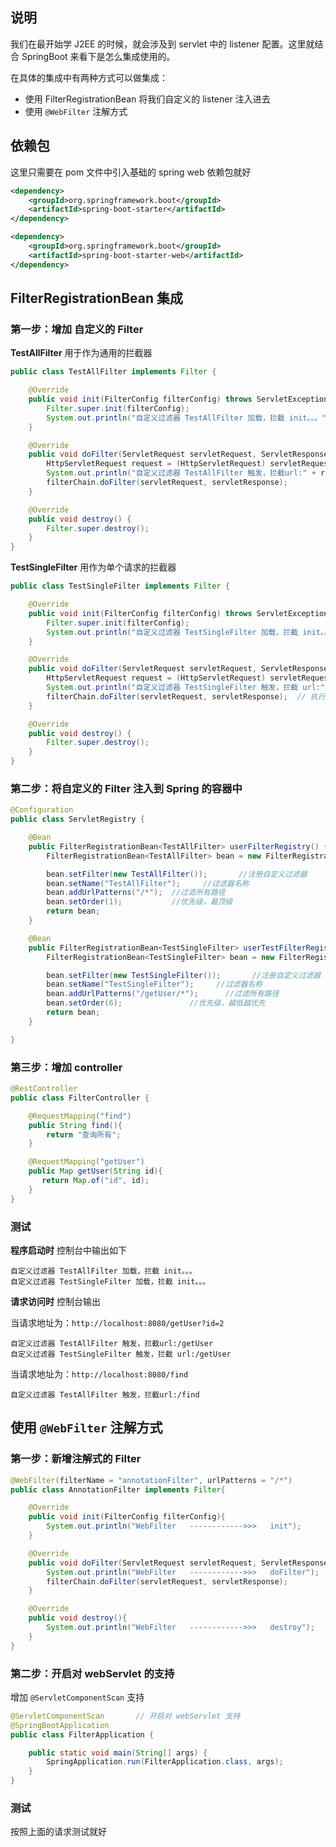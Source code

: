 ## 说明

我们在最开始学 J2EE 的时候，就会涉及到 servlet 中的 listener 配置。这里就结合 SpringBoot 来看下是怎么集成使用的。

在具体的集成中有两种方式可以做集成：

- 使用 FilterRegistrationBean 将我们自定义的 listener 注入进去
- 使用 `@WebFilter` 注解方式

## 依赖包

这里只需要在 pom 文件中引入基础的 spring web 依赖包就好

```xml
<dependency>
    <groupId>org.springframework.boot</groupId>
    <artifactId>spring-boot-starter</artifactId>
</dependency>

<dependency>
    <groupId>org.springframework.boot</groupId>
    <artifactId>spring-boot-starter-web</artifactId>
</dependency>
```

## FilterRegistrationBean 集成

### 第一步：增加 自定义的 Filter

**TestAllFilter**  用于作为通用的拦截器

```java
public class TestAllFilter implements Filter {

    @Override
    public void init(FilterConfig filterConfig) throws ServletException {
        Filter.super.init(filterConfig);
        System.out.println("自定义过滤器 TestAllFilter 加载，拦截 init。。。" );
    }

    @Override
    public void doFilter(ServletRequest servletRequest, ServletResponse servletResponse, FilterChain filterChain) throws IOException, ServletException {
        HttpServletRequest request = (HttpServletRequest) servletRequest;
        System.out.println("自定义过滤器 TestAllFilter 触发，拦截url:" + request.getRequestURI());
        filterChain.doFilter(servletRequest, servletResponse);
    }

    @Override
    public void destroy() {
        Filter.super.destroy();
    }
}
```

**TestSingleFilter** 用作为单个请求的拦截器

```java
public class TestSingleFilter implements Filter {

    @Override
    public void init(FilterConfig filterConfig) throws ServletException {
        Filter.super.init(filterConfig);
        System.out.println("自定义过滤器 TestSingleFilter 加载，拦截 init。。。" );
    }

    @Override
    public void doFilter(ServletRequest servletRequest, ServletResponse servletResponse, FilterChain filterChain) throws IOException, ServletException {
        HttpServletRequest request = (HttpServletRequest) servletRequest;
        System.out.println("自定义过滤器 TestSingleFilter 触发，拦截 url:" + request.getRequestURI());
        filterChain.doFilter(servletRequest, servletResponse);  // 执行后续的 filter
    }

    @Override
    public void destroy() {
        Filter.super.destroy();
    }
}
```

### 第二步：将自定义的 Filter 注入到 Spring 的容器中

```java
@Configuration
public class ServletRegistry {

    @Bean
    public FilterRegistrationBean<TestAllFilter> userFilterRegistry() {
        FilterRegistrationBean<TestAllFilter> bean = new FilterRegistrationBean<>();

        bean.setFilter(new TestAllFilter());       //注册自定义过滤器
        bean.setName("TestAllFilter");     //过滤器名称
        bean.addUrlPatterns("/*");  //过滤所有路径
        bean.setOrder(1);           //优先级，最顶级
        return bean;
    }

    @Bean
    public FilterRegistrationBean<TestSingleFilter> userTestFilterRegistry() {
        FilterRegistrationBean<TestSingleFilter> bean = new FilterRegistrationBean<>();

        bean.setFilter(new TestSingleFilter());       //注册自定义过滤器
        bean.setName("TestSingleFilter");     //过滤器名称
        bean.addUrlPatterns("/getUser/*");      //过滤所有路径
        bean.setOrder(6);               //优先级，越低越优先
        return bean;
    }

}
```

### 第三步：增加 controller

```java
@RestController
public class FilterController {

    @RequestMapping("find")
    public String find(){
        return "查询所有";
    }

    @RequestMapping("getUser")
    public Map getUser(String id){
       return Map.of("id", id);
    }
}
```

### 测试

**程序启动时** 控制台中输出如下

```console
自定义过滤器 TestAllFilter 加载，拦截 init。。。
自定义过滤器 TestSingleFilter 加载，拦截 init。。。
```

**请求访问时** 控制台输出

当请求地址为：`http://localhost:8080/getUser?id=2`

```console
自定义过滤器 TestAllFilter 触发，拦截url:/getUser
自定义过滤器 TestSingleFilter 触发，拦截 url:/getUser
```

当请求地址为：`http://localhost:8080/find`

```console
自定义过滤器 TestAllFilter 触发，拦截url:/find
```

## 使用 `@WebFilter` 注解方式

### 第一步：新增注解式的 Filter
```java
@WebFilter(filterName = "annotationFilter", urlPatterns = "/*")
public class AnnotationFilter implements Filter{

    @Override
    public void init(FilterConfig filterConfig){
        System.out.println("WebFilter   ------------>>>   init");
    }

    @Override
    public void doFilter(ServletRequest servletRequest, ServletResponse servletResponse, FilterChain filterChain) throws IOException, ServletException {
        System.out.println("WebFilter   ------------>>>   doFilter");
        filterChain.doFilter(servletRequest, servletResponse);
    }

    @Override
    public void destroy(){
        System.out.println("WebFilter   ------------>>>   destroy");
    }
}
```

### 第二步：开启对 webServlet 的支持

增加 `@ServletComponentScan` 支持

```java
@ServletComponentScan       // 开启对 webServlet 支持
@SpringBootApplication
public class FilterApplication {

    public static void main(String[] args) {
        SpringApplication.run(FilterApplication.class, args);
    }
}
```

### 测试

按照上面的请求测试就好